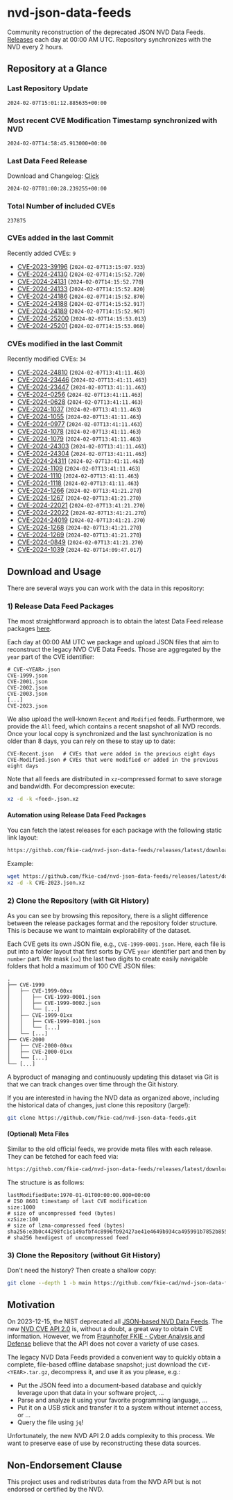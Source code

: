 # nvd-json-data-feeds

Community reconstruction of the deprecated JSON NVD Data Feeds. 
[Releases](https://github.com/fkie-cad/nvd-json-data-feeds/releases/latest) each day at 00:00 AM UTC.
Repository synchronizes with the NVD every 2 hours.

## Repository at a Glance

### Last Repository Update

```plain
2024-02-07T15:01:12.885635+00:00
```

### Most recent CVE Modification Timestamp synchronized with NVD

```plain
2024-02-07T14:58:45.913000+00:00
```

### Last Data Feed Release

Download and Changelog: [Click](https://github.com/fkie-cad/nvd-json-data-feeds/releases/latest)

```plain
2024-02-07T01:00:28.239255+00:00
```

### Total Number of included CVEs

```plain
237875
```

### CVEs added in the last Commit

Recently added CVEs: `9`

* [CVE-2023-39196](CVE-2023/CVE-2023-391xx/CVE-2023-39196.json) (`2024-02-07T13:15:07.933`)
* [CVE-2024-24130](CVE-2024/CVE-2024-241xx/CVE-2024-24130.json) (`2024-02-07T14:15:52.720`)
* [CVE-2024-24131](CVE-2024/CVE-2024-241xx/CVE-2024-24131.json) (`2024-02-07T14:15:52.770`)
* [CVE-2024-24133](CVE-2024/CVE-2024-241xx/CVE-2024-24133.json) (`2024-02-07T14:15:52.820`)
* [CVE-2024-24186](CVE-2024/CVE-2024-241xx/CVE-2024-24186.json) (`2024-02-07T14:15:52.870`)
* [CVE-2024-24188](CVE-2024/CVE-2024-241xx/CVE-2024-24188.json) (`2024-02-07T14:15:52.917`)
* [CVE-2024-24189](CVE-2024/CVE-2024-241xx/CVE-2024-24189.json) (`2024-02-07T14:15:52.967`)
* [CVE-2024-25200](CVE-2024/CVE-2024-252xx/CVE-2024-25200.json) (`2024-02-07T14:15:53.013`)
* [CVE-2024-25201](CVE-2024/CVE-2024-252xx/CVE-2024-25201.json) (`2024-02-07T14:15:53.060`)


### CVEs modified in the last Commit

Recently modified CVEs: `34`

* [CVE-2024-24810](CVE-2024/CVE-2024-248xx/CVE-2024-24810.json) (`2024-02-07T13:41:11.463`)
* [CVE-2024-23446](CVE-2024/CVE-2024-234xx/CVE-2024-23446.json) (`2024-02-07T13:41:11.463`)
* [CVE-2024-23447](CVE-2024/CVE-2024-234xx/CVE-2024-23447.json) (`2024-02-07T13:41:11.463`)
* [CVE-2024-0256](CVE-2024/CVE-2024-02xx/CVE-2024-0256.json) (`2024-02-07T13:41:11.463`)
* [CVE-2024-0628](CVE-2024/CVE-2024-06xx/CVE-2024-0628.json) (`2024-02-07T13:41:11.463`)
* [CVE-2024-1037](CVE-2024/CVE-2024-10xx/CVE-2024-1037.json) (`2024-02-07T13:41:11.463`)
* [CVE-2024-1055](CVE-2024/CVE-2024-10xx/CVE-2024-1055.json) (`2024-02-07T13:41:11.463`)
* [CVE-2024-0977](CVE-2024/CVE-2024-09xx/CVE-2024-0977.json) (`2024-02-07T13:41:11.463`)
* [CVE-2024-1078](CVE-2024/CVE-2024-10xx/CVE-2024-1078.json) (`2024-02-07T13:41:11.463`)
* [CVE-2024-1079](CVE-2024/CVE-2024-10xx/CVE-2024-1079.json) (`2024-02-07T13:41:11.463`)
* [CVE-2024-24303](CVE-2024/CVE-2024-243xx/CVE-2024-24303.json) (`2024-02-07T13:41:11.463`)
* [CVE-2024-24304](CVE-2024/CVE-2024-243xx/CVE-2024-24304.json) (`2024-02-07T13:41:11.463`)
* [CVE-2024-24311](CVE-2024/CVE-2024-243xx/CVE-2024-24311.json) (`2024-02-07T13:41:11.463`)
* [CVE-2024-1109](CVE-2024/CVE-2024-11xx/CVE-2024-1109.json) (`2024-02-07T13:41:11.463`)
* [CVE-2024-1110](CVE-2024/CVE-2024-11xx/CVE-2024-1110.json) (`2024-02-07T13:41:11.463`)
* [CVE-2024-1118](CVE-2024/CVE-2024-11xx/CVE-2024-1118.json) (`2024-02-07T13:41:11.463`)
* [CVE-2024-1266](CVE-2024/CVE-2024-12xx/CVE-2024-1266.json) (`2024-02-07T13:41:21.270`)
* [CVE-2024-1267](CVE-2024/CVE-2024-12xx/CVE-2024-1267.json) (`2024-02-07T13:41:21.270`)
* [CVE-2024-22021](CVE-2024/CVE-2024-220xx/CVE-2024-22021.json) (`2024-02-07T13:41:21.270`)
* [CVE-2024-22022](CVE-2024/CVE-2024-220xx/CVE-2024-22022.json) (`2024-02-07T13:41:21.270`)
* [CVE-2024-24019](CVE-2024/CVE-2024-240xx/CVE-2024-24019.json) (`2024-02-07T13:41:21.270`)
* [CVE-2024-1268](CVE-2024/CVE-2024-12xx/CVE-2024-1268.json) (`2024-02-07T13:41:21.270`)
* [CVE-2024-1269](CVE-2024/CVE-2024-12xx/CVE-2024-1269.json) (`2024-02-07T13:41:21.270`)
* [CVE-2024-0849](CVE-2024/CVE-2024-08xx/CVE-2024-0849.json) (`2024-02-07T13:41:21.270`)
* [CVE-2024-1039](CVE-2024/CVE-2024-10xx/CVE-2024-1039.json) (`2024-02-07T14:09:47.017`)


## Download and Usage

There are several ways you can work with the data in this repository:

### 1) Release Data Feed Packages

The most straightforward approach is to obtain the latest Data Feed release packages [here](https://github.com/fkie-cad/nvd-json-data-feeds/releases/latest).

Each day at 00:00 AM UTC we package and upload JSON files that aim to reconstruct the legacy NVD CVE Data Feeds.
Those are aggregated by the `year` part of the CVE identifier:

```
# CVE-<YEAR>.json
CVE-1999.json
CVE-2001.json
CVE-2002.json
CVE-2003.json
[...]
CVE-2023.json
```

We also upload the well-known `Recent` and `Modified` feeds.
Furthermore, we provide the `All` feed, which contains a recent snapshot of all NVD records.
Once your local copy is synchronized and the last synchronization is no older than 8 days, you can rely on these to stay up to date:

```plain
CVE-Recent.json   # CVEs that were added in the previous eight days
CVE-Modified.json # CVEs that were modified or added in the previous eight days
```

Note that all feeds are distributed in `xz`-compressed format to save storage and bandwidth.
For decompression execute:

```sh
xz -d -k <feed>.json.xz
```


#### Automation using Release Data Feed Packages

You can fetch the latest releases for each package with the following static link layout:

```sh
https://github.com/fkie-cad/nvd-json-data-feeds/releases/latest/download/CVE-<YEAR>.json.xz
```

Example:

```sh
wget https://github.com/fkie-cad/nvd-json-data-feeds/releases/latest/download/CVE-2023.json.xz
xz -d -k CVE-2023.json.xz
```



### 2) Clone the Repository (with Git History)

As you can see by browsing this repository, there is a slight difference between the release packages format and the repository folder structure.
This is because we want to maintain explorability of the dataset.

Each CVE gets its own JSON file, e.g., `CVE-1999-0001.json`.
Here, each file is put into a folder layout that first sorts by CVE `year` identifier part and then by `number` part.
We mask (`xx`) the last two digits to create easily navigable folders that hold a maximum of 100 CVE JSON files:

```plain
.
├── CVE-1999
│   ├── CVE-1999-00xx
│   │   ├── CVE-1999-0001.json
│   │   ├── CVE-1999-0002.json
│   │   └── [...]
│   ├── CVE-1999-01xx
│   │   ├── CVE-1999-0101.json
│   │   └── [...]
│   └── [...]
├── CVE-2000
│   ├── CVE-2000-00xx
│   ├── CVE-2000-01xx
│   └── [...]
└── [...]
```

A byproduct of managing and continuously updating this dataset via Git is that we can track changes over time through the Git history.

If you are interested in having the NVD data as organized above, including the historical data of changes, just clone this repository (large!):

```sh
git clone https://github.com/fkie-cad/nvd-json-data-feeds.git
```

#### (Optional) Meta Files

Similar to the old official feeds, we provide meta files with each release. They can be fetched for each feed via:

```sh
https://github.com/fkie-cad/nvd-json-data-feeds/releases/latest/download/CVE-<YEAR>.meta
```

The structure is as follows:

```plain
lastModifiedDate:1970-01-01T00:00:00.000+00:00                          # ISO 8601 timestamp of last CVE modification
size:1000                                                               # size of uncompressed feed (bytes)
xzSize:100                                                              # size of lzma-compressed feed (bytes)
sha256:e3b0c44298fc1c149afbf4c8996fb92427ae41e4649b934ca495991b7852b855 # sha256 hexdigest of uncompressed feed
```


### 3) Clone the Repository (without Git History)

Don't need the history? Then create a shallow copy:

```sh
git clone --depth 1 -b main https://github.com/fkie-cad/nvd-json-data-feeds.git
```

## Motivation

On 2023-12-15, the NIST deprecated all [JSON-based NVD Data Feeds](https://nvd.nist.gov/vuln/data-feeds#divRetirementBanner-1).
The new [NVD CVE API 2.0](https://nvd.nist.gov/developers/vulnerabilities) is, without a doubt, a great way to obtain CVE information.
However, we from [Fraunhofer FKIE - Cyber Analysis and Defense](https://www.fkie.fraunhofer.de/en/departments/cad.html) believe that the API does not cover a variety of use cases.

The legacy NVD Data Feeds provided a convenient way to quickly obtain a complete, file-based offline database snapshot; just download the `CVE-<YEAR>.tar.gz`, decompress it, and use it as you please, e.g.:

* Put the JSON feed into a document-based database and quickly leverage upon that data in your software project, ...
* Parse and analyze it using your favorite programming language, ...
* Put it on a USB stick and transfer it to a system without internet access, or ...
* Query the file using `jq`!

Unfortunately, the new NVD API 2.0 adds complexity to this process.
We want to preserve ease of use by reconstructing these data sources.

## Non-Endorsement Clause

This project uses and redistributes data from the NVD API but is not endorsed or certified by the NVD.
